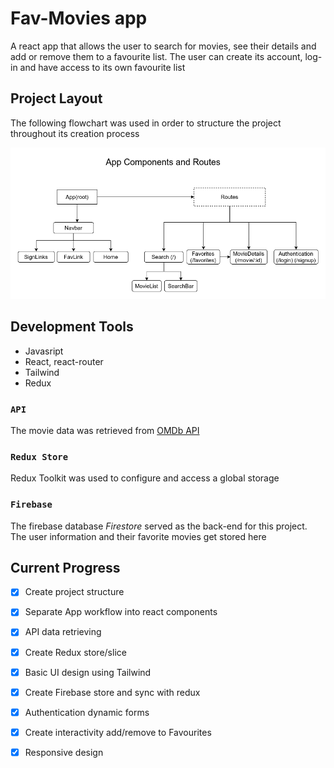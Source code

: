 # Fav-Movies app

A react app that allows the user to search for movies, see their details and add or remove them to a favourite list.
The user can create its account, log-in and have access to its own favourite list

## Project Layout
The following flowchart was used in order to structure the project throughout its creation process

![](./public/flowchart.png)

## Development Tools

* Javasript
* React, react-router
* Tailwind
* Redux

### `API`

The movie data was retrieved from [OMDb API](/http://www.omdbapi.com/)

### `Redux Store`

Redux Toolkit was used to configure and access a global storage


### `Firebase`

The firebase database *Firestore* served as the back-end for this project. The user information and their favorite movies get stored here


## Current Progress
- [x] Create project structure
- [x] Separate App workflow into react components
- [x] API data retrieving
- [x] Create Redux store/slice
- [x] Basic UI design using Tailwind
- [x] Create Firebase store and sync with redux
- [x] Authentication dynamic forms
- [x] Create interactivity add/remove to Favourites
- [x] Responsive design

